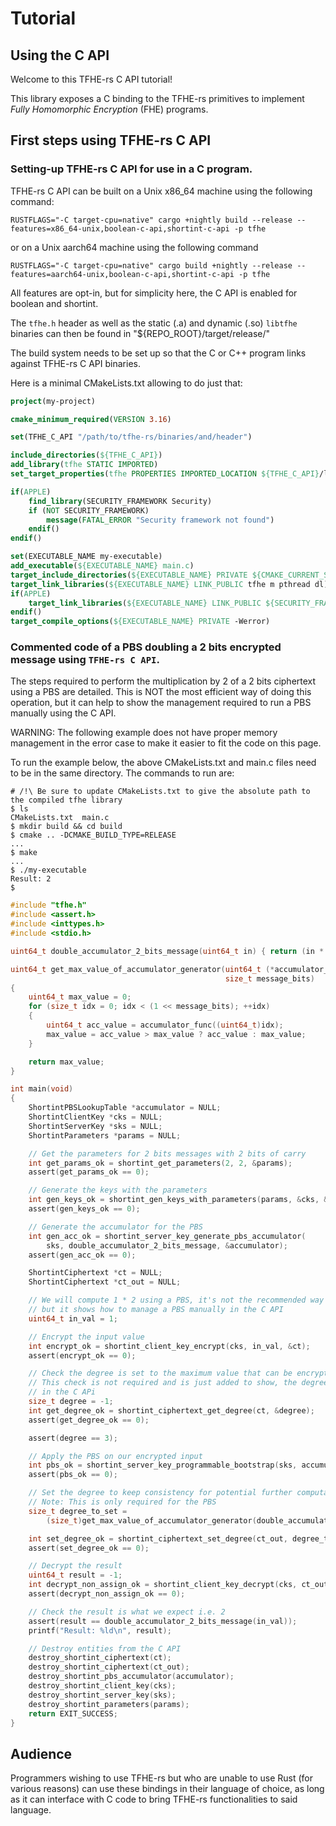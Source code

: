 # Tutorial

## Using the C API

Welcome to this TFHE-rs C API tutorial!

This library exposes a C binding to the TFHE-rs primitives to implement _Fully Homomorphic Encryption_ (FHE) programs.

## First steps using TFHE-rs C API

### Setting-up TFHE-rs C API for use in a C program.

TFHE-rs C API can be built on a Unix x86\_64 machine using the following command:

```shell
RUSTFLAGS="-C target-cpu=native" cargo +nightly build --release --features=x86_64-unix,boolean-c-api,shortint-c-api -p tfhe
```

or on a Unix aarch64 machine using the following command

```shell
RUSTFLAGS="-C target-cpu=native" cargo build +nightly --release --features=aarch64-unix,boolean-c-api,shortint-c-api -p tfhe
```

All features are opt-in, but for simplicity here, the C API is enabled for boolean and shortint.

The `tfhe.h` header as well as the static (.a) and dynamic (.so) `libtfhe` binaries can then be found in "${REPO\_ROOT}/target/release/"

The build system needs to be set up so that the C or C++ program links against TFHE-rs C API binaries.

Here is a minimal CMakeLists.txt allowing to do just that:

```cmake
project(my-project)

cmake_minimum_required(VERSION 3.16)

set(TFHE_C_API "/path/to/tfhe-rs/binaries/and/header")

include_directories(${TFHE_C_API})
add_library(tfhe STATIC IMPORTED)
set_target_properties(tfhe PROPERTIES IMPORTED_LOCATION ${TFHE_C_API}/libtfhe.a)

if(APPLE)
    find_library(SECURITY_FRAMEWORK Security)
    if (NOT SECURITY_FRAMEWORK)
        message(FATAL_ERROR "Security framework not found")
    endif()
endif()

set(EXECUTABLE_NAME my-executable)
add_executable(${EXECUTABLE_NAME} main.c)
target_include_directories(${EXECUTABLE_NAME} PRIVATE ${CMAKE_CURRENT_SOURCE_DIR})
target_link_libraries(${EXECUTABLE_NAME} LINK_PUBLIC tfhe m pthread dl)
if(APPLE)
    target_link_libraries(${EXECUTABLE_NAME} LINK_PUBLIC ${SECURITY_FRAMEWORK})
endif()
target_compile_options(${EXECUTABLE_NAME} PRIVATE -Werror)
```

### Commented code of a PBS doubling a 2 bits encrypted message using `TFHE-rs C API`.

The steps required to perform the multiplication by 2 of a 2 bits ciphertext using a PBS are detailed. This is NOT the most efficient way of doing this operation, but it can help to show the management required to run a PBS manually using the C API.

WARNING: The following example does not have proper memory management in the error case to make it easier to fit the code on this page.

To run the example below, the above CMakeLists.txt and main.c files need to be in the same directory. The commands to run are:

```shell
# /!\ Be sure to update CMakeLists.txt to give the absolute path to the compiled tfhe library
$ ls
CMakeLists.txt  main.c
$ mkdir build && cd build
$ cmake .. -DCMAKE_BUILD_TYPE=RELEASE
...
$ make
...
$ ./my-executable
Result: 2
$
```

```c
#include "tfhe.h"
#include <assert.h>
#include <inttypes.h>
#include <stdio.h>

uint64_t double_accumulator_2_bits_message(uint64_t in) { return (in * 2) % 4; }

uint64_t get_max_value_of_accumulator_generator(uint64_t (*accumulator_func)(uint64_t),
                                                size_t message_bits)
{
    uint64_t max_value = 0;
    for (size_t idx = 0; idx < (1 << message_bits); ++idx)
    {
        uint64_t acc_value = accumulator_func((uint64_t)idx);
        max_value = acc_value > max_value ? acc_value : max_value;
    }

    return max_value;
}

int main(void)
{
    ShortintPBSLookupTable *accumulator = NULL;
    ShortintClientKey *cks = NULL;
    ShortintServerKey *sks = NULL;
    ShortintParameters *params = NULL;

    // Get the parameters for 2 bits messages with 2 bits of carry
    int get_params_ok = shortint_get_parameters(2, 2, &params);
    assert(get_params_ok == 0);

    // Generate the keys with the parameters
    int gen_keys_ok = shortint_gen_keys_with_parameters(params, &cks, &sks);
    assert(gen_keys_ok == 0);

    // Generate the accumulator for the PBS
    int gen_acc_ok = shortint_server_key_generate_pbs_accumulator(
        sks, double_accumulator_2_bits_message, &accumulator);
    assert(gen_acc_ok == 0);

    ShortintCiphertext *ct = NULL;
    ShortintCiphertext *ct_out = NULL;

    // We will compute 1 * 2 using a PBS, it's not the recommended way to perform a multiplication,
    // but it shows how to manage a PBS manually in the C API
    uint64_t in_val = 1;

    // Encrypt the input value
    int encrypt_ok = shortint_client_key_encrypt(cks, in_val, &ct);
    assert(encrypt_ok == 0);

    // Check the degree is set to the maximum value that can be encrypted on 2 bits, i.e. 3
    // This check is not required and is just added to show, the degree information can be retrieved
    // in the C APi
    size_t degree = -1;
    int get_degree_ok = shortint_ciphertext_get_degree(ct, &degree);
    assert(get_degree_ok == 0);

    assert(degree == 3);

    // Apply the PBS on our encrypted input
    int pbs_ok = shortint_server_key_programmable_bootstrap(sks, accumulator, ct, &ct_out);
    assert(pbs_ok == 0);

    // Set the degree to keep consistency for potential further computations
    // Note: This is only required for the PBS
    size_t degree_to_set =
        (size_t)get_max_value_of_accumulator_generator(double_accumulator_2_bits_message, 2);

    int set_degree_ok = shortint_ciphertext_set_degree(ct_out, degree_to_set);
    assert(set_degree_ok == 0);

    // Decrypt the result
    uint64_t result = -1;
    int decrypt_non_assign_ok = shortint_client_key_decrypt(cks, ct_out, &result);
    assert(decrypt_non_assign_ok == 0);

    // Check the result is what we expect i.e. 2
    assert(result == double_accumulator_2_bits_message(in_val));
    printf("Result: %ld\n", result);

    // Destroy entities from the C API
    destroy_shortint_ciphertext(ct);
    destroy_shortint_ciphertext(ct_out);
    destroy_shortint_pbs_accumulator(accumulator);
    destroy_shortint_client_key(cks);
    destroy_shortint_server_key(sks);
    destroy_shortint_parameters(params);
    return EXIT_SUCCESS;
}
```

## Audience

Programmers wishing to use TFHE-rs but who are unable to use Rust (for various reasons) can use these bindings in their language of choice, as long as it can interface with C code to bring TFHE-rs functionalities to said language.
